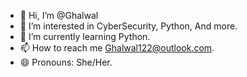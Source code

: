- 👋 Hi, I’m @Ghalwal
- 👀 I’m interested in CyberSecurity, Python, And more.
- 🌱 I’m currently learning Python.
- 📫 How to reach me Ghalwal122@outlook.com.
- 😄 Pronouns: She/Her.

<!---
Ghalwal/Ghalwal is a ✨ special ✨ repository because its `README.md` (this file) appears on your GitHub profile.
You can click the Preview link to take a look at your changes.
--->
